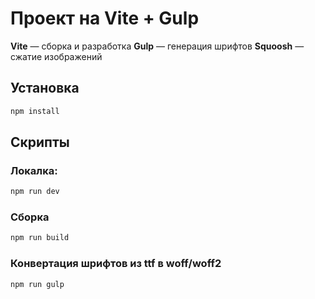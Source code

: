 # Проект на Vite + Gulp

**Vite** — сборка и разработка
**Gulp** — генерация шрифтов
**Squoosh** — сжатие изображений

## Установка

```bash
npm install
```

## Скрипты

### Локалка:

```bash
npm run dev
```

### Сборка

```bash
npm run build
```

### Конвертация шрифтов из ttf в woff/woff2

```bash
npm run gulp
```
